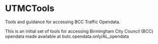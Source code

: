 # UTMCTools
Tools and guidance for accessing BCC Traffic Opendata.

This is an initial set of tools for accessing Birmingham City Council (BCC) opendata made available at butc.opendata.only/AL_opendata
